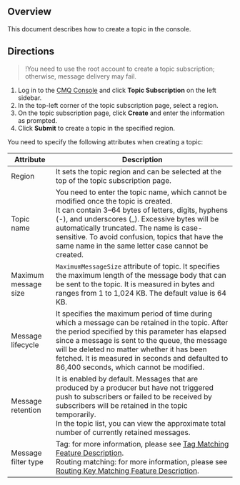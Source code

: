 ## Overview
This document describes how to create a topic in the console.

## Directions
>!You need to use the root account to create a topic subscription; otherwise, message delivery may fail.

1. Log in to the [CMQ Console](https://console.cloud.tencent.com/cmq) and click **Topic Subscription** on the left sidebar.
2. In the top-left corner of the topic subscription page, select a region.
3. On the topic subscription page, click **Create** and enter the information as prompted.
4. Click **Submit** to create a topic in the specified region.

You need to specify the following attributes when creating a topic:

| Attribute | Description | 
|---------|---------|
| Region | It sets the topic region and can be selected at the top of the topic subscription page. |
| Topic name | You need to enter the topic name, which cannot be modified once the topic is created. <br>It can contain 3–64 bytes of letters, digits, hyphens (-), and underscores (_). Excessive bytes will be automatically truncated. The name is case-sensitive. To avoid confusion, topics that have the same name in the same letter case cannot be created. | 
| Maximum message size | `MaximumMessageSize` attribute of topic. It specifies the maximum length of the message body that can be sent to the topic. It is measured in bytes and ranges from 1 to 1,024 KB. The default value is 64 KB. |
| Message lifecycle | It specifies the maximum period of time during which a message can be retained in the topic. After the period specified by this parameter has elapsed since a message is sent to the queue, the message will be deleted no matter whether it has been fetched. It is measured in seconds and defaulted to 86,400 seconds, which cannot be modified. |
| Message retention | It is enabled by default. Messages that are produced by a producer but have not triggered push to subscribers or failed to be received by subscribers will be retained in the topic temporarily. <br>In the topic list, you can view the approximate total number of currently retained messages. |
| Message filter type | Tag: for more information, please see [Tag Matching Feature Description](https://intl.cloud.tencent.com/document/product/406/6906).<br>Routing matching: for more information, please see [Routing Key Matching Feature Description](https://intl.cloud.tencent.com/document/product/406/8127). |


